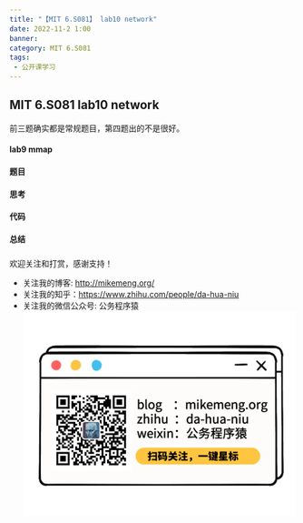 ```yaml
---
title: "【MIT 6.S081】 lab10 network"
date: 2022-11-2 1:00
banner: 
category: MIT 6.S081
tags:
 - 公开课学习
---
```


## MIT 6.S081 lab10 network

前三题确实都是常规题目，第四题出的不是很好。

#### lab9 mmap

#### 题目

#### 思考

#### 代码
    
#### 总结


###
欢迎关注和打赏，感谢支持！
+ 关注我的博客: http://mikemeng.org/
+ 关注我的知乎：https://www.zhihu.com/people/da-hua-niu
+ 关注我的微信公众号: 公务程序猿
![1](https://raw.githubusercontent.com/mike-box/pic/main/202210080853104.png)

